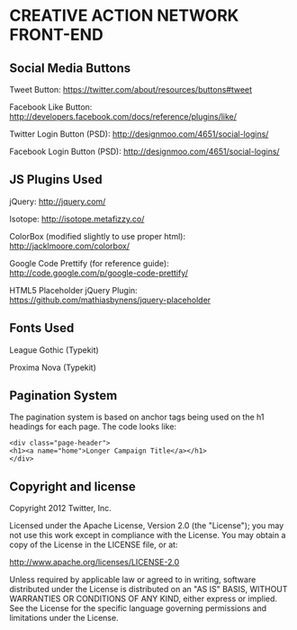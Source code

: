 CREATIVE ACTION NETWORK FRONT-END
=================================

Social Media Buttons
--------------------
Tweet Button: https://twitter.com/about/resources/buttons#tweet

Facebook Like Button: http://developers.facebook.com/docs/reference/plugins/like/

Twitter Login Button (PSD): http://designmoo.com/4651/social-logins/

Facebook Login Button (PSD): http://designmoo.com/4651/social-logins/

JS Plugins Used
---------------
jQuery: http://jquery.com/

Isotope: http://isotope.metafizzy.co/

ColorBox (modified slightly to use proper html): http://jacklmoore.com/colorbox/

Google Code Prettify (for reference guide): http://code.google.com/p/google-code-prettify/

HTML5 Placeholder jQuery Plugin: https://github.com/mathiasbynens/jquery-placeholder

Fonts Used
----------
League Gothic (Typekit)

Proxima Nova (Typekit)

Pagination System
-----------------
The pagination system is based on anchor tags being used on the h1 headings for each page.  The code looks like:

    <div class="page-header">
    <h1><a name="home">Longer Campaign Title</a></h1>
    </div>


Copyright and license
---------------------

Copyright 2012 Twitter, Inc.

Licensed under the Apache License, Version 2.0 (the "License");
you may not use this work except in compliance with the License.
You may obtain a copy of the License in the LICENSE file, or at:

   http://www.apache.org/licenses/LICENSE-2.0

Unless required by applicable law or agreed to in writing, software
distributed under the License is distributed on an "AS IS" BASIS,
WITHOUT WARRANTIES OR CONDITIONS OF ANY KIND, either express or implied.
See the License for the specific language governing permissions and
limitations under the License.